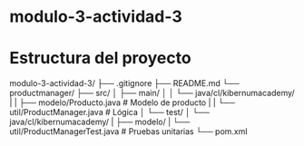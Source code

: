 # modulo-3-actividad-3

# Estructura del proyecto
modulo-3-actividad-3/
├── .gitignore
├── README.md
└── productmanager/
    ├── src/
    │   ├── main/
    │   │   └── java/cl/kibernumacademy/
    |   |               ├── modelo/Producto.java         # Modelo de producto
    |   |               └── util/ProductManager.java     # Lógica
    │   └── test/
    │       └── java/cl/kibernumacademy/
    |                   ├── modelo/
    |                   └── util/ProductManagerTest.java # Pruebas unitarias
    └── pom.xml
